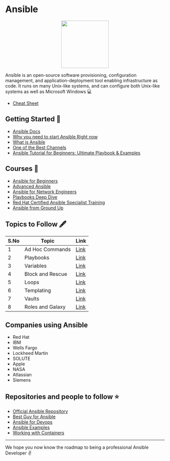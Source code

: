# Ansible

<p align="center"><img  width="150" height="150" src="https://i.ibb.co/P9KZg3c/ansi.png"></p>

Ansible is an open-source software provisioning, configuration management, and application-deployment tool enabling infrastructure as code. It runs on many Unix-like systems, and can configure both Unix-like systems as well as Microsoft Windows :computer:

- [Cheat Sheet](https://www.edureka.co/blog/wp-content/uploads/2018/11/Ansible-Cheat_Sheet_Edureka.pdf)

## Getting Started :pushpin:

- [Ansible Docs](https://docs.ansible.com/)
- [Why you need to start Ansible Right now](https://www.youtube.com/watch?v=5hycyr-8EKs)
- [What is Ansible](https://www.youtube.com/watch?v=4nKW2eF-nIw)
- [One of the Best Channels](https://www.youtube.com/channel/UCR-DXc1voovS8nhAvccRZhg)
- [Ansible Tutorial for Beginners: Ultimate Playbook & Examples](https://spacelift.io/blog/ansible-tutorial)

## Courses :blue_book:

- [Ansible for Beginners](https://www.udemy.com/course/learn-ansible/)
- [Advanced Ansible](https://www.udemy.com/course/learn-ansible-advanced/)
- [Ansible for Network Engineers](https://www.udemy.com/course/ansible-for-network-engineers-cisco-quick-start-gns3-ansible/)
- [Playbooks Deep Dive](https://linuxacademy.com/redirect/LA_COURSE_318)
- [Red Hat Certified Ansible Specialist Training](https://linuxacademy.com/redirect/LA_COURSE_198)
- [Ansible from Ground Up](https://www.eduonix.com/learn-ansible-from-ground-up-the-devops-guide)

## Topics to Follow :fountain_pen:

| S.No | Topic            | Link                                                                                                                                               |
| ---- | ---------------- | -------------------------------------------------------------------------------------------------------------------------------------------------- |
| 1    | Ad Hoc Commands  | [Link](https://www.howtoforge.com/ansible-guide-ad-hoc-command/)                                                                                   |
| 2    | Playbooks        | [Link](https://www.tothenew.com/blog/understanding-playbooks-in-ansible/)                                                                          |
| 3    | Variables        | [Link](https://www.tecmint.com/ansible-variables-and-facts/)                                                                                       |
| 4    | Block and Rescue | [Link](https://docs.ansible.com/ansible/2.4/playbooks_blocks.html)                                                                                 |
| 5    | Loops            | [Link](https://www.linuxtechi.com/how-to-use-loops-in-ansible-playbook/)                                                                           |
| 6    | Templating       | [Link](https://www.toptechskills.com/ansible-tutorials-courses/ansible-template-module-tutorial-examples/)                                         |
| 7    | Vaults           | [Link](https://www.digitalocean.com/community/tutorials/how-to-use-vault-to-protect-sensitive-ansible-data-on-ubuntu-16-04)                        |
| 8    | Roles and Galaxy | [Link](https://www.tutorialspoint.com/ansible/ansible_roles.htm#:~:text=Roles%20provide%20a%20framework%20for,makes%20them%20easier%20to%20reuse.) |

## Companies using Ansible

- Red Hat
- IBM
- Wells Fargo
- Lockheed Martin
- SOLUTE
- Apple
- NASA
- Atlassian
- Siemens

## Repositories and people to follow :star:

- [Official Ansible Repository](https://github.com/ansible/ansible)
- [Best Guy for Ansible](https://github.com/geerlingguy)
- [Ansible for Devops](https://github.com/geerlingguy/ansible-for-devops)
- [Ansible Examples](https://github.com/ansible/ansible-examples)
- [Working with Containers](https://github.com/ansible/ansible-container)

<hr>

We hope you now know the roadmap to being a professional Ansible Developer :v:
